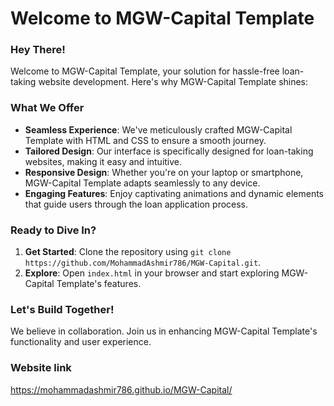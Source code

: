 # Welcome to MGW-Capital Template

### Hey There!

Welcome to MGW-Capital Template, your solution for hassle-free loan-taking website development. Here's why MGW-Capital Template shines:

### What We Offer

- **Seamless Experience**: We've meticulously crafted MGW-Capital Template with HTML and CSS to ensure a smooth journey.
- **Tailored Design**: Our interface is specifically designed for loan-taking websites, making it easy and intuitive.
- **Responsive Design**: Whether you're on your laptop or smartphone, MGW-Capital Template adapts seamlessly to any device.
- **Engaging Features**: Enjoy captivating animations and dynamic elements that guide users through the loan application process.

### Ready to Dive In?

1. **Get Started**: Clone the repository using `git clone https://github.com/MohammadAshmir786/MGW-Capital.git`.
2. **Explore**: Open `index.html` in your browser and start exploring MGW-Capital Template's features.

### Let's Build Together!

We believe in collaboration. Join us in enhancing MGW-Capital Template's functionality and user experience. 

### Website link
https://mohammadashmir786.github.io/MGW-Capital/
